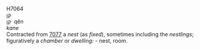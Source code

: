 <body>
  <p>H7064<br>  קן  <br> קֵן  ‎  qên  <br><i>kane </i><br>Contracted from <a href="h7077.htm">7077</a>  a <i>nest</i> (as <i>fixed</i>), sometimes including the <i>nestlings</i>; figuratively a <i>chamber</i> or <i>dwelling: - </i>nest, room.<br></p>
 </body>